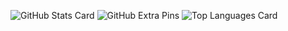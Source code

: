 ![GitHub Stats Card](https://github-readme-stats.vercel.app/api?username=slablove)
![GitHub Extra Pins](https://github-readme-stats.vercel.app/api/pin/?username=slablove&repo=homebridge-switchbot-for-mac)
![Top Languages Card](https://github-readme-stats.vercel.app/api/top-langs/?username=slablove)

